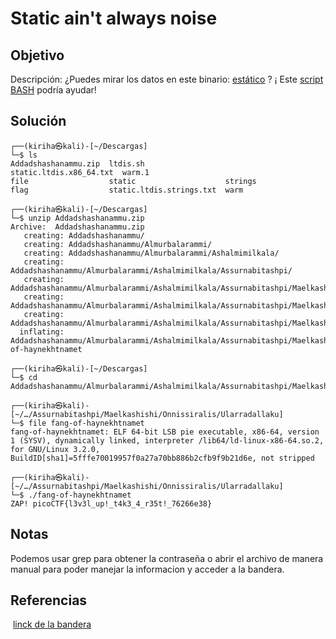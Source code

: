 # Static ain't always noise

## Objetivo 
Descripción:
¿Puedes mirar los datos en este binario: [estático](https://mercury.picoctf.net/static/7495259e963bd5b67d0fb8b616652618/static) ? ¡ Este [script BASH](https://mercury.picoctf.net/static/7495259e963bd5b67d0fb8b616652618/ltdis.sh) podría ayudar!

## Solución 
```` shell                                             
┌──(kiriha㉿kali)-[~/Descargas]
└─$ ls    
Addadshashanammu.zip  ltdis.sh                  static.ltdis.x86_64.txt  warm.1
file                  static                    strings
flag                  static.ltdis.strings.txt  warm
                                                                                
┌──(kiriha㉿kali)-[~/Descargas]
└─$ unzip Addadshashanammu.zip                   
Archive:  Addadshashanammu.zip
   creating: Addadshashanammu/
   creating: Addadshashanammu/Almurbalarammi/
   creating: Addadshashanammu/Almurbalarammi/Ashalmimilkala/
   creating: Addadshashanammu/Almurbalarammi/Ashalmimilkala/Assurnabitashpi/
   creating: Addadshashanammu/Almurbalarammi/Ashalmimilkala/Assurnabitashpi/Maelkashishi/
   creating: Addadshashanammu/Almurbalarammi/Ashalmimilkala/Assurnabitashpi/Maelkashishi/Onnissiralis/
   creating: Addadshashanammu/Almurbalarammi/Ashalmimilkala/Assurnabitashpi/Maelkashishi/Onnissiralis/Ularradallaku/
  inflating: Addadshashanammu/Almurbalarammi/Ashalmimilkala/Assurnabitashpi/Maelkashishi/Onnissiralis/Ularradallaku/fang-of-haynekhtnamet  
                                                                                
┌──(kiriha㉿kali)-[~/Descargas]
└─$ cd Addadshashanammu/Almurbalarammi/Ashalmimilkala/Assurnabitashpi/Maelkashishi/Onnissiralis/Ularradallaku 
                                                                                
┌──(kiriha㉿kali)-[~/…/Assurnabitashpi/Maelkashishi/Onnissiralis/Ularradallaku]
└─$ file fang-of-haynekhtnamet 
fang-of-haynekhtnamet: ELF 64-bit LSB pie executable, x86-64, version 1 (SYSV), dynamically linked, interpreter /lib64/ld-linux-x86-64.so.2, for GNU/Linux 3.2.0, BuildID[sha1]=5fffe70019957f0a27a70bb886b2cfb9f9b21d6e, not stripped
                                                                                
┌──(kiriha㉿kali)-[~/…/Assurnabitashpi/Maelkashishi/Onnissiralis/Ularradallaku]
└─$ ./fang-of-haynekhtnamet 
ZAP! picoCTF{l3v3l_up!_t4k3_4_r35t!_76266e38}

````

## Notas
Podemos usar grep para obtener la contraseña o abrir el archivo de manera manual para poder manejar la informacion y acceder a la bandera.

## Referencias
 [linck de la bandera](https://mercury.picoctf.net/static/fe16c756149cfa85f23e73cd9dbd6a25/Addadshashanammu.zip)